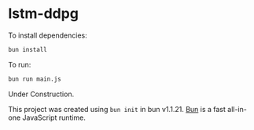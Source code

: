 # lstm-ddpg

To install dependencies:

```bash
bun install
```

To run:

```bash
bun run main.js
```

Under Construction.

This project was created using `bun init` in bun v1.1.21. [Bun](https://bun.sh) is a fast all-in-one JavaScript runtime.

